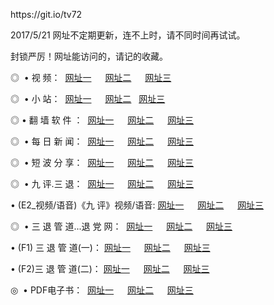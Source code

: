 <p>https://git.io/tv72<p>2017/5/21 网址不定期更新，连不上时，请不同时间再试试。
<p>封锁严厉！网址能访问的，请记的收藏。
<p>◎   • 视 频： 
<a href="http://s.wi32.top/tv/index.html" target="_blank">网址一</a> 　 
<a href="http://b.ssd2.bid/9018.html" target="_blank">网址二</a> 　 
<a href="http://c.hday.us/9449.html" target="_blank">网址三</a></p>
<p>◎ </span>  •  小 站：  
<a href="http://s.wi32.top/go/tv4.html" target="_blank">网址一</a> 　 
<a href="http://b.ssd2.bid/go/tv5.html" target="_blank">网址二</a>   
<a href="http://c.hday.us/go/tv6.html" target="_blank">网址三</a></p>
<p>◎  • 翻 墙 软 件 ：  
<a href="http://s.wi32.top/ff/index.html" target="_blank">网址一</a> 　 
<a href="http://b.ssd2.bid/s/read/a1_nd.html" target="_blank">网址二</a> 　 
<a href="http://c.hday.us/ff/index.html" target="_blank">网址三</a></p>
<p>◎ </span>  • 每 日 新 闻：  
<a href="http://s.wi32.top/day/index.html" target="_blank">网址一</a> 　 
<a href="http://b.ssd2.bid/day/" target="_blank">网址二</a> 　 
<a href="http://c.hday.us/day/index.html" target="_blank">网址三</a></p>
<p>◎ </span>  • 短 波 分 享：  
<a href="http://s.wi32.top/h/index.html" target="_blank">网址一</a> 　 
<a href="http://b.ssd2.bid/h/" target="_blank">网址二</a> 　 
<a href="http://c.hday.us/h/index.html" target="_blank">网址三</a></p>
<p>◎   • 九 评.三 退：  
<a href="http://s.wi32.top/t/index.html" target="_blank">网址一</a> 　 
<a href="http://s.wi32.top/v2/index.html" target="_blank">网址二</a> 　 
<a href="http://c.hday.us/tt/index.html" target="_blank">网址三</a> 　</p>
<p>  • (E2_视频/语音)《九 评》视频/语音: 
<a href="http://s.wi32.top/7738.html" target="_blank">网址一</a> 　 
<a href="http://b.ssd2.bid/7614.html" target="_blank">网址二</a> 　 
<a href="http://c.hday.us/7633.html" target="_blank">网址三</a></p>
<p>◎   • 三 退 管 道...退 党 网：  
<a href="http://s.wi32.top/go/td1.html" target="_blank">网址一</a> 　 
<a href="http://b.ssd2.bid/go/td2.html" target="_blank">网址二</a> 　 
<a href="http://c.hday.us/go/td3.html" target="_blank">网址三</a></p>
<p>  • (F1) 三 退 管 道(一)： 
<a href="http://s.wi32.top/dd/" target="_blank">网址一</a> 　 
<a href="http://b.ssd2.bid/s/read/a1_tdx.html" target="_blank">网址二</a> 　 
<a href="http://c.hday.us/dd/" target="_blank">网址三</a></p>
<p>  • (F2)三 退 管 道(二)： 
<a href="http://s.wi32.top/d/" target="_blank">网址一</a> 　 
<a href="http://b.ssd2.bid/d/" target="_blank">网址二</a> 　 
<a href="http://c.hday.us/d/" target="_blank">网址三</a></p>
<p>◎   • PDF电子书：  
<a href="http://s.wi32.top/p/" target="_blank">网址一</a> 　 
<a href="http://b.ssd2.bid/p/" target="_blank">网址二</a> 　 
<a href="http://c.hday.us/p/" target="_blank">网址三</a></p>

